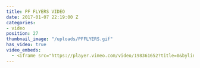 ```yaml
---
title: PF FLYERS VIDEO
date: 2017-01-07 22:19:00 Z
categories:
- video
position: 27
thumbnail_image: "/uploads/PFFLYERS.gif"
has_video: true
video_embeds:
  - <iframe src="https://player.vimeo.com/video/198361652?title=0&byline=0&portrait=0" width="1280" height="676" frameborder="0 webkitallowfullscreen mozallowfullscreen allowfullscreen></iframe>
---
```

